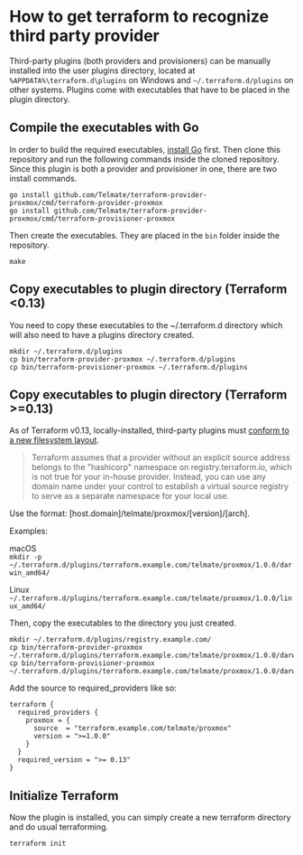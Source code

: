 # How to get terraform to recognize third party provider

Third-party plugins (both providers and provisioners) can be manually installed into the user plugins directory,
located at `%APPDATA%\terraform.d\plugins` on Windows and `~/.terraform.d/plugins` on other systems. Plugins come
with executables that have to be placed in the plugin directory.

## Compile the executables with Go

In order to build the required executables, [install Go](https://golang.org/doc/install) first. Then clone this
repository and run the following commands inside the cloned repository. Since this plugin is both a provider and
provisioner in one, there are two install commands.

```
go install github.com/Telmate/terraform-provider-proxmox/cmd/terraform-provider-proxmox
go install github.com/Telmate/terraform-provider-proxmox/cmd/terraform-provisioner-proxmox
```

Then create the executables. They are placed in the `bin` folder inside the repository.

```
make
```

## Copy executables to plugin directory (Terraform <0.13)

You need to copy these executables to the ~/.terraform.d directory which will also need to have a plugins directory
created.

```shell
mkdir ~/.terraform.d/plugins
cp bin/terraform-provider-proxmox ~/.terraform.d/plugins
cp bin/terraform-provisioner-proxmox ~/.terraform.d/plugins
```

## Copy executables to plugin directory (Terraform >=0.13)

As of Terraform v0.13, locally-installed, third-party plugins must [conform to a new filesystem layout](https://github.com/hashicorp/terraform/blob/guide-v0.13-beta/draft-upgrade-guide.md#new-filesystem-layout-for-local-copies-of-providers).

>Terraform assumes that a provider without an explicit source address belongs to the "hashicorp" namespace on registry.terraform.io, which is not true for your in-house provider. Instead, you can use any domain name under your control to establish a virtual source registry to serve as a separate namespace for your local use.

Use the format: [host.domain]/telmate/proxmox/[version]/[arch].

Examples:  

macOS  
`mkdir -p ~/.terraform.d/plugins/terraform.example.com/telmate/proxmox/1.0.0/darwin_amd64/`

Linux   
``~/.terraform.d/plugins/terraform.example.com/telmate/proxmox/1.0.0/linux_amd64/``

Then, copy the executables to the directory you just created.

```shell
mkdir ~/.terraform.d/plugins/registry.example.com/
cp bin/terraform-provider-proxmox ~/.terraform.d/plugins/terraform.example.com/telmate/proxmox/1.0.0/darwin_amd64/
cp bin/terraform-provisioner-proxmox ~/.terraform.d/plugins/terraform.example.com/telmate/proxmox/1.0.0/darwin_amd64/
```

Add the source to required_providers like so:

```
terraform {
  required_providers {
    proxmox = {
      source  = "terraform.example.com/telmate/proxmox"
      version = ">=1.0.0"
    }
  }
  required_version = ">= 0.13"
}
```

## Initialize Terraform

Now the plugin is installed, you can simply create a new terraform directory and do usual terraforming.

```
terraform init
```
